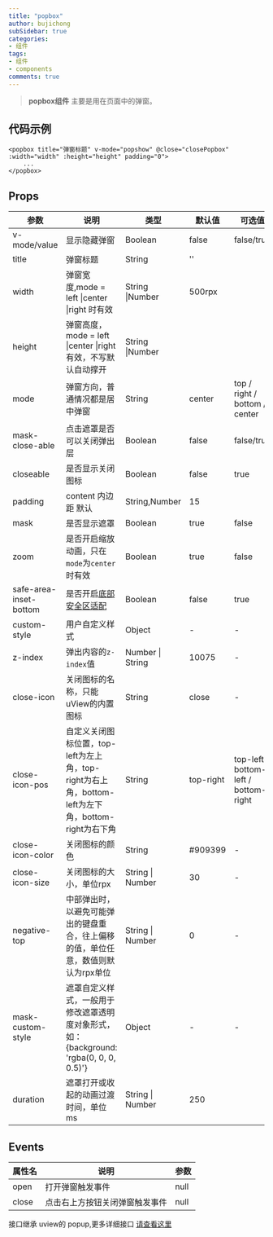 ```yaml
---
title: "popbox"
author: bujichong
subSidebar: true
categories:
- 组件
tags:
- 组件
- components
comments: true
---
```


>**popbox组件** 主要是用在页面中的弹窗。

## 代码示例

```vue
<popbox title="弹窗标题" v-mode="popshow" @close="closePopbox" :width="width" :height="height" padding="0">
	...
</popbox>
```

## Props

| 参数                   | 说明                                                         | 类型             | 默认值    | 可选值                                |
| ---------------------- | ------------------------------------------------------------ | ---------------- | --------- | ------------------------------------- |
| v-mode/value           | 显示隐藏弹窗                                                 | Boolean          | false     | false/true                            |
| title                  | 弹窗标题                                                     | String           | ''        |                                       |
| width                  | 弹窗宽度,mode = left \|center \|right 时有效                 | String \|Number  | 500rpx    |                                       |
| height                 | 弹窗高度，mode = left \|center \|right有效，不写默认自动撑开 | String \|Number  |           |                                       |
| mode                   | 弹窗方向，普通情况都是居中弹窗                               | String           | center    | top / right / bottom / center         |
| mask-close-able        | 点击遮罩是否可以关闭弹出层                                   | Boolean          | false     | false/true                            |
| closeable              | 是否显示关闭图标                                             | Boolean          | false     | true                                  |
| padding                | content 内边距 默认                                          | String,Number    | 15        |                                       |
| mask                   | 是否显示遮罩                                                 | Boolean          | true      | false                                 |
| zoom                   | 是否开启缩放动画，只在`mode`为`center`时有效                 | Boolean          | true      | false                                 |
| safe-area-inset-bottom | 是否开启[底部安全区适配](https://www.uviewui.com/components/safeAreaInset.html#关于uview某些组件safe-area-inset参数的说明) | Boolean          | false     | true                                  |
| custom-style           | 用户自定义样式                                               | Object           | -         | -                                     |
| z-index                | 弹出内容的`z-index`值                                        | Number \| String | 10075     | -                                     |
| close-icon             | 关闭图标的名称，只能uView的内置图标                          | String           | close     | -                                     |
| close-icon-pos         | 自定义关闭图标位置，top-left为左上角，top-right为右上角，bottom-left为左下角，bottom-right为右下角 | String           | top-right | top-left / bottom-left / bottom-right |
| close-icon-color       | 关闭图标的颜色                                               | String           | #909399   | -                                     |
| close-icon-size        | 关闭图标的大小，单位rpx                                      | String \| Number | 30        | -                                     |
| negative-top           | 中部弹出时，以避免可能弹出的键盘重合，往上偏移的值，单位任意，数值则默认为rpx单位 | String \| Number | 0         | -                                     |
| mask-custom-style      | 遮罩自定义样式，一般用于修改遮罩透明度对象形式，如：{background: 'rgba(0, 0, 0, 0.5)'} | Object           | -         | -                                     |
| duration               | 遮罩打开或收起的动画过渡时间，单位ms                         | String \| Number | 250       |                                       |

## Events

| 属性名 | 说明                           | 参数 |
| ------ | ------------------------------ | ---- |
| open   | 打开弹窗触发事件               | null |
| close  | 点击右上方按钮关闭弹窗触发事件 | null |

接口继承 uview的 popup,更多详细接口 [请查看这里](https://www.uviewui.com/components/popup.html)